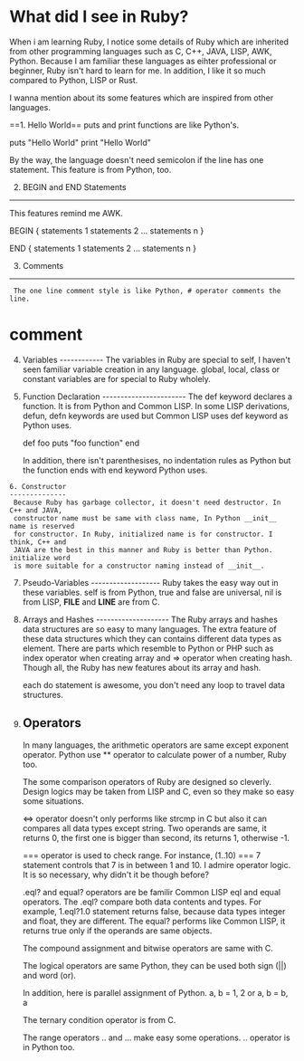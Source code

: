 What did I see in Ruby?
======================

 When i am learning Ruby, I notice some details of Ruby which are inherited from
other programming languages such as C, C++, JAVA, LISP, AWK, Python. Because I am
familiar these languages as eihter professional or beginner, Ruby isn't hard to
learn for me. In addition, I like it so much compared to Python, LISP or Rust.

 I wanna mention about its some features which are inspired from other languages.

 ==1. Hello World==
  puts and print functions are like Python's.
  
  puts "Hello World"
  print "Hello World"

  By the way, the language doesn't need semicolon if the line has one statement.
  This feature is from Python, too.

 2. BEGIN and END Statements
 ---------------------------
  This features remind me AWK.

  BEGIN {
    statements 1
    statements 2
		...
    statements n
  }

  END {
    statements 1
    statements 2
		...
    statements n
  }

  3. Comments
  -----------
	 The one line comment style is like Python, # operator comments the line.
 
   # comment

  4. Variables
	------------
	 The variables in Ruby are special to self, I haven't seen familiar variable
	 creation in any language. global, local, class or constant variables are for
	 special to Ruby wholely.

  5. Function Declaration
	-----------------------
	 The def keyword declares a function. It is from Python and Common LISP. In some
	 LISP derivations, defun, defn keywords are used but Common LISP uses def keyword
	 as Python uses.

	 def foo
	 		 puts "foo function"
	 end

	 In addition, there isn't parenthesises, no indentation rules as Python but the
	 function ends with end keyword Python uses.

	6. Constructor
	--------------
	 Because Ruby has garbage collector, it doesn't need destructor. In C++ and JAVA,
	 constructor name must be same with class name, In Python __init__ name is reserved
	 for constructor. In Ruby, initialized name is for constructor. I think, C++ and 
	 JAVA are the best in this manner and Ruby is better than Python. initialize word
	 is more suitable for a constructor naming instead of __init__.
	  
  7. Pseudo-Variables
	-------------------
	 Ruby takes the easy way out in these variables. self is from Python, true and 
	 false are universal, nil is from LISP, __FILE__ and __LINE__ are from C.

  8. Arrays and Hashes
	--------------------
	 The Ruby arrays and hashes data structures are so easy to many languages. The
	 extra feature of these data structures which they can contains different data
	 types as element. There are parts which resemble to Python or PHP such as index
	 operator when creating array and => operator when creating hash. Though all, the
	 Ruby has new features about its array and hash.

	 each do statement is awesome, you don't need any loop to travel data structures.

  9. Operators
	   ----------
	 In many languages, the arithmetic operators are same except exponent operator.
	 Python use ** operator to calculate power of a number, Ruby too.

	 The some comparison operators of Ruby are designed so cleverly. Design logics may
	 be taken from LISP and C, even so they make so easy some situations.

	 <=> operator doesn't only performs like strcmp in C but also it can compares all
	 data types except string. Two operands are same, it returns 0, the first one is
	 bigger than second, its returns 1, otherwise -1.

	 === operator is used to check range. For instance, (1..10) === 7 statement controls
	 that 7 is in between 1 and 10. I admire operator logic. It is so necessary, why
	 didn't it be though before?

	 .eql? and equal? operators are be familir Common LISP eql and equal operators. 
	 The .eql? compare both data contents and types. For example, 1.eql?1.0 statement
	 returns false, because data types integer and float, they are different. The equal?
	 performs like Common LISP, it returns true only if the operands are same objects.

	 The compound assignment and bitwise operators are same with C.

	 The logical operators are same Python, they can be used both sign (||) and word (or).

	 In addition, here is parallel assignment of Python.
	 a, b = 1, 2  or  a, b = b, a

	 The ternary condition operator is from C.

	 The range operators .. and ... make easy some operations. .. operator is in Python too.